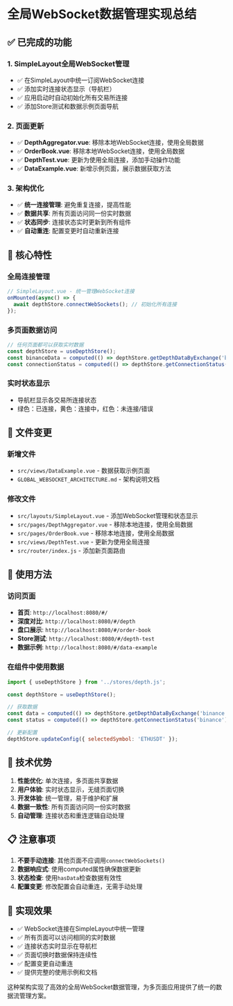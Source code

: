 # 全局WebSocket数据管理实现总结

## ✅ 已完成的功能

### 1. SimpleLayout全局WebSocket管理
- ✅ 在SimpleLayout中统一订阅WebSocket连接
- ✅ 添加实时连接状态显示（导航栏）
- ✅ 应用启动时自动初始化所有交易所连接
- ✅ 添加Store测试和数据示例页面导航

### 2. 页面更新
- ✅ **DepthAggregator.vue**: 移除本地WebSocket连接，使用全局数据
- ✅ **OrderBook.vue**: 移除本地WebSocket连接，使用全局数据  
- ✅ **DepthTest.vue**: 更新为使用全局连接，添加手动操作功能
- ✅ **DataExample.vue**: 新增示例页面，展示数据获取方法

### 3. 架构优化
- ✅ **统一连接管理**: 避免重复连接，提高性能
- ✅ **数据共享**: 所有页面访问同一份实时数据
- ✅ **状态同步**: 连接状态实时更新到所有组件
- ✅ **自动重连**: 配置变更时自动重新连接

## 🎯 核心特性

### 全局连接管理
```javascript
// SimpleLayout.vue - 统一管理WebSocket连接
onMounted(async() => {
  await depthStore.connectWebSockets(); // 初始化所有连接
});
```

### 多页面数据访问
```javascript
// 任何页面都可以获取实时数据
const depthStore = useDepthStore();
const binanceData = computed(() => depthStore.getDepthDataByExchange('binance'));
const connectionStatus = computed(() => depthStore.getConnectionStatus('binance'));
```

### 实时状态显示
- 导航栏显示各交易所连接状态
- 绿色：已连接，黄色：连接中，红色：未连接/错误

## 📁 文件变更

### 新增文件
- `src/views/DataExample.vue` - 数据获取示例页面
- `GLOBAL_WEBSOCKET_ARCHITECTURE.md` - 架构说明文档

### 修改文件
- `src/layouts/SimpleLayout.vue` - 添加WebSocket管理和状态显示
- `src/pages/DepthAggregator.vue` - 移除本地连接，使用全局数据
- `src/pages/OrderBook.vue` - 移除本地连接，使用全局数据
- `src/views/DepthTest.vue` - 更新为使用全局连接
- `src/router/index.js` - 添加新页面路由

## 🚀 使用方法

### 访问页面
- **首页**: `http://localhost:8080/#/`
- **深度对比**: `http://localhost:8080/#/depth`
- **盘口展示**: `http://localhost:8080/#/order-book`
- **Store测试**: `http://localhost:8080/#/depth-test`
- **数据示例**: `http://localhost:8080/#/data-example`

### 在组件中使用数据
```javascript
import { useDepthStore } from '../stores/depth.js';

const depthStore = useDepthStore();

// 获取数据
const data = computed(() => depthStore.getDepthDataByExchange('binance'));
const status = computed(() => depthStore.getConnectionStatus('binance'));

// 更新配置
depthStore.updateConfig({ selectedSymbol: 'ETHUSDT' });
```

## 🔧 技术优势

1. **性能优化**: 单次连接，多页面共享数据
2. **用户体验**: 实时状态显示，无缝页面切换
3. **开发体验**: 统一管理，易于维护和扩展
4. **数据一致性**: 所有页面访问同一份实时数据
5. **自动管理**: 连接状态和重连逻辑自动处理

## 📋 注意事项

1. **不要手动连接**: 其他页面不应调用`connectWebSockets()`
2. **数据响应式**: 使用computed属性确保数据更新
3. **状态检查**: 使用`hasData`检查数据有效性
4. **配置变更**: 修改配置会自动重连，无需手动处理

## 🎉 实现效果

- ✅ WebSocket连接在SimpleLayout中统一管理
- ✅ 所有页面可以访问相同的实时数据
- ✅ 连接状态实时显示在导航栏
- ✅ 页面切换时数据保持连续性
- ✅ 配置变更自动重连
- ✅ 提供完整的使用示例和文档

这种架构实现了高效的全局WebSocket数据管理，为多页面应用提供了统一的数据流管理方案。

